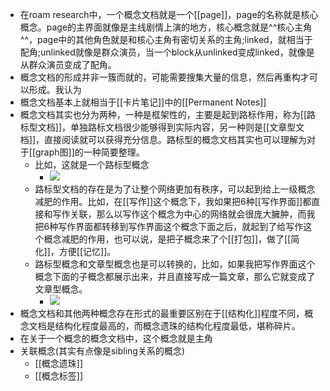 - 在roam research中，一个概念文档就是一个[[page]]，page的名称就是核心概念。page的主界面就像是主线剧情上演的地方，核心概念就是^^核心主角^^，page中的其他角色就是和核心主角有密切关系的主角;linked，就相当于配角;unlinked就像是群众演员，当一个block从unlinked变成linked，就像是从群众演员变成了配角。
- 概念文档的形成并非一簇而就的，可能需要搜集大量的信息，然后再重构才可以形成。我认为
- 概念文档基本上就相当于[[卡片笔记]]中的[[Permanent Notes]]
- 概念文档其实也分为两种，一种是框架性的，主要是起到路标作用，称为[[路标型文档]]，单独路标文档很少能够得到实际内容，另一种则是[[文章型文档]]，直接阅读就可以获得充分信息。路标型的概念文档其实也可以理解为对于[[graph图]]的一种简要整理。
    - 比如，这就是一个路标型概念
        - ![](https://firebasestorage.googleapis.com/v0/b/firescript-577a2.appspot.com/o/imgs%2Fapp%2Fxinyiheng%2FQhjUYLlBJr.png?alt=media&token=3b6491d1-348f-4dfc-b7d5-367a9ec43579)
    - 路标型文档的存在是为了让整个网络更加有秩序，可以起到给上一级概念减肥的作用。比如，在[[写作]]这个概念下，我如果把6种[[写作界面]]都直接和写作关联，那么以写作这个概念为中心的网络就会很庞大臃肿，而我把6种写作界面都转移到写作界面这个概念下面之后，就起到了给写作这个概念减肥的作用，也可以说，是把子概念来了个[[打包]]，做了[[简化]]，方便[[记忆]]。
    - 路标型概念和文章型概念也是可以转换的，比如，如果我把写作界面这个概念下面的子概念都展示出来，并且直接写成一篇文章，那么它就变成了文章型概念。
        - ![](https://firebasestorage.googleapis.com/v0/b/firescript-577a2.appspot.com/o/imgs%2Fapp%2Fxinyiheng%2Fr3rhG11SDy.png?alt=media&token=e58f7012-3c78-4649-aa8b-ee8101ec1c8c)
- 概念文档和其他两种概念存在形式的最重要区别在于[[结构化]]程度不同，概念文档是结构化程度最高的，而概念遗珠的结构化程度最低，堪称碎片。
- 在关于一个概念的概念文档中，这个概念就是主角
- 关联概念(其实有点像是sibling关系的概念)
    - [[概念遗珠]]
    - [[概念标签]]
